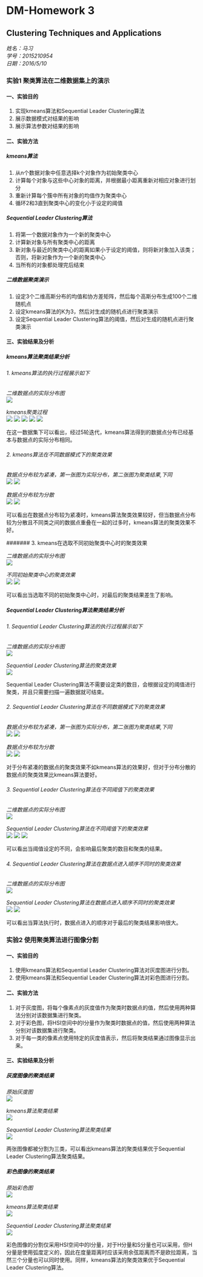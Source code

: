 # DM-Homework 3
## Clustering Techniques and Applications

*姓名：马习*   
*学号：2015210954*   
*日期：2016/5/10*


### 实验1 聚类算法在二维数据集上的演示
#### 一、实验目的

1. 实现kmeans算法和Sequential Leader Clustering算法
2. 展示数据模式对结果的影响
3. 展示算法参数对结果的影响

#### 二、实验方法
##### kmeans算法

1. 从n个数据对象中任意选择k个对象作为初始聚类中心
2. 计算每个对象与这些中心对象的距离，并根据最小距离重新对相应对象进行划分
3. 重新计算每个簇中所有对象的均值作为聚类中心
4. 循环2和3直到聚类中心的变化小于设定的阈值

##### Sequential Leader Clustering算法

1. 将第一个数据对象作为一个新的聚类中心
2. 计算新对象与所有聚类中心的距离
3. 新对象与最近的聚类中心的距离如果小于设定的阈值，则将新对象加入该类；否则，将新对象作为一个新的聚类中心
4. 当所有的对象都处理完后结束

##### 二维数据聚类演示

1. 设定3个二维高斯分布的均值和协方差矩阵，然后每个高斯分布生成100个二维随机点
2. 设定kmeans算法的K为3，然后对生成的随机点进行聚类演示
3. 设定Sequential Leader Clustering算法的阈值，然后对生成的随机点进行聚类演示

#### 三、实验结果及分析
##### kmeans算法聚类结果分析
###### 1. kmeans算法的执行过程展示如下

*二维数据点的实际分布图*   
![](https://github.com/mxmaxi007/Clustering/raw/master/Clustering/source_1.jpg)

*kmeans聚类过程*   
![](https://github.com/mxmaxi007/Clustering/raw/master/Clustering/km_it1_1.jpg)
![](https://github.com/mxmaxi007/Clustering/raw/master/Clustering/km_it2_1.jpg)
![](https://github.com/mxmaxi007/Clustering/raw/master/Clustering/km_it3_1.jpg)
![](https://github.com/mxmaxi007/Clustering/raw/master/Clustering/km_it4_1.jpg)
![](https://github.com/mxmaxi007/Clustering/raw/master/Clustering/km_it5_1.jpg)

在这一数据集下可以看出，经过5轮迭代，kmeans算法得到的数据点分布已经基本与数据点的实际分布相同。

###### 2. kmeans算法在不同数据模式下的聚类效果

*数据点分布较为紧凑，第一张图为实际分布，第二张图为聚类结果,下同*   
![](https://github.com/mxmaxi007/Clustering/raw/master/Clustering/source_1.jpg)
![](https://github.com/mxmaxi007/Clustering/raw/master/Clustering/km_it5_1.jpg)

*数据点分布较为分散*   
![](https://github.com/mxmaxi007/Clustering/raw/master/Clustering/source_2.jpg)
![](https://github.com/mxmaxi007/Clustering/raw/master/Clustering/km_shape_2.jpg)

可以看出在数据点分布较为紧凑时，kmeans算法聚类效果较好，但当数据点分布较为分散且不同类之间的数据点重叠在一起的过多时，kmeans算法的聚类效果不好。

####### 3. kmeans在选取不同初始聚类中心时的聚类效果

*二维数据点的实际分布图*   
![](https://github.com/mxmaxi007/Clustering/raw/master/Clustering/source_2.jpg)

*不同初始聚类中心的聚类效果*   
![](https://github.com/mxmaxi007/Clustering/raw/master/Clustering/km_shape_2.jpg)
![](https://github.com/mxmaxi007/Clustering/raw/master/Clustering/km_para_2.jpg)

可以看出当选取不同的初始聚类中心时，对最后的聚类结果差生了影响。

##### Sequential Leader Clustering算法聚类结果分析
###### 1. Sequential Leader Clustering算法的执行过程展示如下

*二维数据点的实际分布图*   
![](https://github.com/mxmaxi007/Clustering/raw/master/Clustering/source_1.jpg)

*Sequential Leader Clustering算法的聚类效果*   
![](https://github.com/mxmaxi007/Clustering/raw/master/Clustering/slc_th5_1.jpg)

Sequential Leader Clustering算法不需要设定类的数目，会根据设定的阈值进行聚类，并且只需要扫描一遍数据就可结束。

###### 2. Sequential Leader Clustering算法在不同数据模式下的聚类效果

*数据点分布较为紧凑，第一张图为实际分布，第二张图为聚类结果,下同*   
![](https://github.com/mxmaxi007/Clustering/raw/master/Clustering/source_1.jpg)
![](https://github.com/mxmaxi007/Clustering/raw/master/Clustering/slc_th5_1.jpg)

*数据点分布较为分散*   
![](https://github.com/mxmaxi007/Clustering/raw/master/Clustering/source_2.jpg)
![](https://github.com/mxmaxi007/Clustering/raw/master/Clustering/slc_shape_2.jpg)

对于分布紧凑的数据点的聚类效果不如kmeans算法的效果好，但对于分布分散的数据点的聚类效果比kmeans算法要好。


###### 3. Sequential Leader Clustering算法在不同阈值下的聚类效果

*二维数据点的实际分布图*   
![](https://github.com/mxmaxi007/Clustering/raw/master/Clustering/source_1.jpg)

*Sequential Leader Clustering算法在不同阈值下的聚类效果*   
![](https://github.com/mxmaxi007/Clustering/raw/master/Clustering/slc_th3_1.jpg)
![](https://github.com/mxmaxi007/Clustering/raw/master/Clustering/slc_th4_1.jpg)
![](https://github.com/mxmaxi007/Clustering/raw/master/Clustering/slc_th5_1.jpg)

可以看出当阈值设定的不同，会影响最后聚类的数目和聚类的结果。


###### 4. Sequential Leader Clustering算法在数据点进入顺序不同时的聚类效果

*二维数据点的实际分布图*   
![](https://github.com/mxmaxi007/Clustering/raw/master/Clustering/source_2.jpg)

*Sequential Leader Clustering算法在数据点进入顺序不同时的聚类效果*   
![](https://github.com/mxmaxi007/Clustering/raw/master/Clustering/slc_shape_2.jpg)
![](https://github.com/mxmaxi007/Clustering/raw/master/Clustering/slc_para_2.jpg)

可以看出当算法执行时，数据点进入的顺序对于最后的聚类结果影响很大。

### 实验2 使用聚类算法进行图像分割
#### 一、实验目的

1. 使用kmeans算法和Sequential Leader Clustering算法对灰度图进行分割。
2. 使用kmeans算法和Sequential Leader Clustering算法对彩色图进行分割。

#### 二、实验方法

1. 对于灰度图，将每个像素点的灰度值作为聚类时数据点的值，然后使用两种算法分别对该数据集进行聚类。
2. 对于彩色图，将HSI空间中的I分量作为聚类时数据点的值，然后使用两种算法分别对该数据集进行聚类。
3. 对于每一类的像素点使用特定的灰度值表示，然后将聚类结果通过图像显示出来。

#### 三、实验结果及分析
##### 灰度图像的聚类结果

*原始灰度图*   
![](https://github.com/mxmaxi007/Clustering/raw/master/Clustering/lena_gray.jpg)

*kmeans算法聚类结果*   
![](https://github.com/mxmaxi007/Clustering/raw/master/Clustering/lena_gray_km.jpg)

*Sequential Leader Clustering算法聚类结果*   
![](https://github.com/mxmaxi007/Clustering/raw/master/Clustering/lena_gray_slc.jpg)

两张图像都被分割为三类，可以看出kmeans算法的聚类结果优于Sequential Leader Clustering算法聚类结果。

##### 彩色图像的聚类结果
*原始彩色图*   
![](https://github.com/mxmaxi007/Clustering/raw/master/Clustering/lena.png)

*kmeans算法聚类结果*   
![](https://github.com/mxmaxi007/Clustering/raw/master/Clustering/lena_km.jpg)

*Sequential Leader Clustering算法聚类结果*   
![](https://github.com/mxmaxi007/Clustering/raw/master/Clustering/lena_slc.jpg)

彩色图像的分割仅采用HSI空间中的I分量，对于H分量和S分量也可以采用，但H分量是使用弧度定义的，因此在度量距离时应该采用余弦距离而不是欧拉距离，当然三个分量也可以同时使用。同样，kmeans算法的聚类效果优于Sequential Leader Clustering算法。